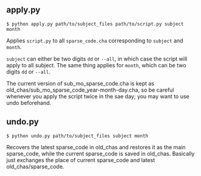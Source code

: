 ## apply.py

`$ python apply.py path/to/subject_files path/to/script.py subject month`

Applies `script.py` to all `sparse_code.cha` corresponding to `subject` and `month`.

`subject` can either be two digits `dd` or `--all`, in which case the script will apply to all subject. The same thing applies for `month`, which can be two digits `dd` or `--all`.

The current version of sub_mo_sparse_code.cha is kept as old_chas/sub_mo_sparse_code_year-month-day.cha, so be careful whenever you apply the script twice in the sae day; you may want to use undo beforehand.

## undo.py

`$ python undo.py path/to/subject_files subject month`

Recovers the latest sparse_code in old_chas and restores it as the main sparse_code, while the current sparse_code is saved in old_chas. Basically just exchanges the place of current sparse_code and latest old_chas/sparse_code.
